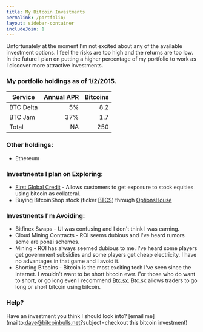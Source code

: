 ```yaml
---
title: My Bitcoin Investments
permalink: /portfolio/
layout: sidebar-container
includeJoin: 1
---
```


Unfortunately at the moment I'm not excited about any of the available investment options. I feel the risks are too high and the returns are too low. In the future I plan on putting a higher percentage of my portfolio to work as I discover more attractive investments.

### My portfolio holdings as of 1/2/2015.

| Service       | Annual APR    | Bitcoins |
| ------------- |-------------: | -----:   |
| BTC Delta     |            5% |   8.2    |
| BTC Jam       |           37% |   1.7    |
| Total         |            NA |   250    |

### Other holdings:

* Ethereum

### Investments I plan on Exploring:

* [First Global Credit](http://firstglobalcredit.com/) - Allows customers to get exposure to stock equities using bitcoin as collateral.
* Buying BitcoinShop stock (ticker [BTCS](https://www.google.com/finance?q=btcs)) through [OptionsHouse](http://oh.tellapal.com/a/clk/22Dppg)

### Investments I'm Avoiding:

* Bitfinex Swaps - UI was confusing and I don't think I was earning.
* Cloud Mining Contracts - ROI seems dubious and I've heard rumors some are ponzi schemes.
* Mining - ROI has always seemed dubious to me. I've heard some players get government subsidies and some players get cheap electricity. I have no advantages in that game and I avoid it.
* Shorting Bitcoins - Bitcoin is the most exciting tech I've seen since the Internet. I wouldn't want to be short bitcoin ever. For those who do want to short, or go long even I recommend [Btc.sx](https://btc.sx/). Btc.sx allows traders to go long or short bitcoin using bitcoin.

### Help?

Have an investment you think I should look into? [email me](mailto:dave@bitcoinbulls.net?subject=checkout this bitcoin investment)
